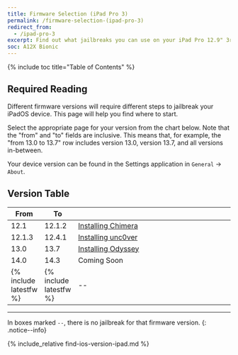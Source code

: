```yaml
---
title: Firmware Selection (iPad Pro 3)
permalink: /firmware-selection-(ipad-pro-3)
redirect_from:
  - /ipad-pro-3
excerpt: Find out what jailbreaks you can use on your iPad Pro 12.9" 3rd Generation or iPad Pro 11" 1st Generation
soc: A12X Bionic
---
```


{% include toc title="Table of Contents" %}

## Required Reading

Different firmware versions will require different steps to jailbreak your iPadOS device. This page will help you find where to start.

Select the appropriate page for your version from the chart below. Note that the "from" and "to" fields are inclusive. This means that, for example, the "from 13.0 to 13.7" row includes version 13.0, version 13.7, and all versions in-between.

Your device version can be found in the Settings application in `General` -> `About`.

## Version Table

<table class="version_table">
  <colgroup>
    <col span="1" style="width: 15%;">
    <col span="1" style="width: 15%;">
    <col span="1" style="width: 70%;">
  </colgroup>
  <thead>
    <tr>
      <th>From</th>
      <th>To</th>
      <th></th>
    </tr>
  </thead>
  <tbody>
    <tr>
      <td>12.1</td>
      <td>12.1.2</td>
      <td><a href="installing-chimera">Installing Chimera</a></td>
    </tr>
    <tr>
      <td>12.1.3</td>
      <td>12.4.1</td>
      <td><a href="installing-unc0ver">Installing unc0ver</a></td>
    </tr>
    <tr>
      <td>13.0</td>
      <td>13.7</td>
      <td><a href="installing-odyssey">Installing Odyssey</a></td>
    </tr>
    <tr>
      <td>14.0</td>
      <td>14.3</td>
      <td colspan="2">Coming Soon</td>
     </tr>
	<tr>
      <td>{% include latestfw %}</td>
      <td>{% include latestfw %}</td>
      <td colspan="2">--</td>
     </tr>
  </tbody>
</table>

---

In boxes marked `--`, there is no jailbreak for that firmware version.
{: .notice--info}

{% include_relative find-ios-version-ipad.md %}
